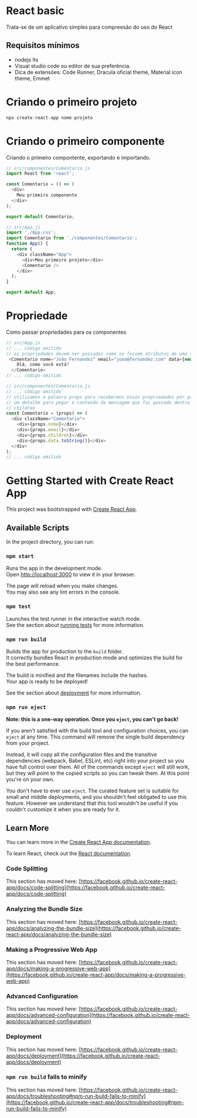 # React basic
Trata-se de um aplicativo simples para compreesão do uso do React

## Requisitos mínimos
- nodejs lts
- Visual studio code ou editor de sua preferência.
- Dica de extensões: Code Runner, Dracula oficial theme, Material icon theme, Emmet

# Criando o primeiro projeto
```javascript
npx create-react-app nome-projeto
```

# Criando o primeiro componente
Criando o primeiro compontente, exportando e importando.

```javascript
// src/componentes/Comentario.js
import React from 'react';

const Comentario = () => (
  <div>
    Meu primeiro componente
  </div>
);

export default Comentario;

// src/App.js
import './App.css';
import Comentario from './componentes/Comentario';
function App() {
  return (
    <div className="App">
      <div>Meu primeiro projeto</div>
      <Comentario />
    </div>
  );
}

export default App;
```

# Propriedade
Como passar propriedades para os componentes
```javascript
// src/App.js
// ... código omitido
// as propriedades devem ser passadas como se fossem atributos de uma tag
 <Comentario nome="João Fernandez" email="joao@fernandez.com" data={new Date(2022, 1, 5)}>
    Olá, como você está?
  </Comentario>
// ... código omitido

// src/componentes/Comentario.js
// ... código omitido`
// utilizamos a palavra props para recebermos essas propriedades por parâmentro em nosso componente Comentario.js
// um detalhe para pegar o conteúdo da mensagem que foi passado dentro da tag <Comentario> utilizamos a propriedade
// children
const Comentario = (props) => (
  <div className="Comentario">
    <div>{props.nome}</div>
    <div>{props.email}</div>
    <div>{props.children}</div>
    <div>{props.data.toString()}</div>
  </div>
);
// ... código omitido

```



# Getting Started with Create React App

This project was bootstrapped with [Create React App](https://github.com/facebook/create-react-app).

## Available Scripts

In the project directory, you can run:

### `npm start`

Runs the app in the development mode.\
Open [http://localhost:3000](http://localhost:3000) to view it in your browser.

The page will reload when you make changes.\
You may also see any lint errors in the console.

### `npm test`

Launches the test runner in the interactive watch mode.\
See the section about [running tests](https://facebook.github.io/create-react-app/docs/running-tests) for more information.

### `npm run build`

Builds the app for production to the `build` folder.\
It correctly bundles React in production mode and optimizes the build for the best performance.

The build is minified and the filenames include the hashes.\
Your app is ready to be deployed!

See the section about [deployment](https://facebook.github.io/create-react-app/docs/deployment) for more information.

### `npm run eject`

**Note: this is a one-way operation. Once you `eject`, you can't go back!**

If you aren't satisfied with the build tool and configuration choices, you can `eject` at any time. This command will remove the single build dependency from your project.

Instead, it will copy all the configuration files and the transitive dependencies (webpack, Babel, ESLint, etc) right into your project so you have full control over them. All of the commands except `eject` will still work, but they will point to the copied scripts so you can tweak them. At this point you're on your own.

You don't have to ever use `eject`. The curated feature set is suitable for small and middle deployments, and you shouldn't feel obligated to use this feature. However we understand that this tool wouldn't be useful if you couldn't customize it when you are ready for it.

## Learn More

You can learn more in the [Create React App documentation](https://facebook.github.io/create-react-app/docs/getting-started).

To learn React, check out the [React documentation](https://reactjs.org/).

### Code Splitting

This section has moved here: [https://facebook.github.io/create-react-app/docs/code-splitting](https://facebook.github.io/create-react-app/docs/code-splitting)

### Analyzing the Bundle Size

This section has moved here: [https://facebook.github.io/create-react-app/docs/analyzing-the-bundle-size](https://facebook.github.io/create-react-app/docs/analyzing-the-bundle-size)

### Making a Progressive Web App

This section has moved here: [https://facebook.github.io/create-react-app/docs/making-a-progressive-web-app](https://facebook.github.io/create-react-app/docs/making-a-progressive-web-app)

### Advanced Configuration

This section has moved here: [https://facebook.github.io/create-react-app/docs/advanced-configuration](https://facebook.github.io/create-react-app/docs/advanced-configuration)

### Deployment

This section has moved here: [https://facebook.github.io/create-react-app/docs/deployment](https://facebook.github.io/create-react-app/docs/deployment)

### `npm run build` fails to minify

This section has moved here: [https://facebook.github.io/create-react-app/docs/troubleshooting#npm-run-build-fails-to-minify](https://facebook.github.io/create-react-app/docs/troubleshooting#npm-run-build-fails-to-minify)
